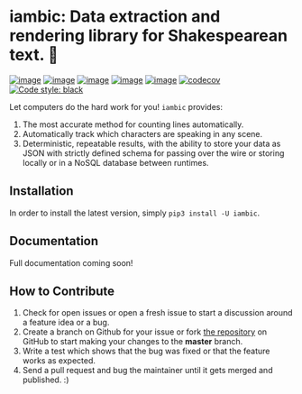 iambic: Data extraction and rendering library for Shakespearean text. :scroll: 
==============================================================================
[![image](https://img.shields.io/pypi/v/iambic.svg)](https://pypi.org/project/iambic/)
[![image](https://img.shields.io/pypi/l/iambic.svg)](https://pypi.org/project/iambic/)
[![image](https://img.shields.io/pypi/pyversions/iambic.svg)](https://pypi.org/project/iambic/)
[![image](https://img.shields.io/github/languages/code-size/seandstewart/iambic.svg?style=flat)](https://github.com/seandstewart/iambic)
[![image](https://img.shields.io/travis/seandstewart/iambic.svg)](https://travis-ci.org/seandstewart/iambic)
[![codecov](https://codecov.io/gh/seandstewart/iambic/branch/master/graph/badge.svg)](https://codecov.io/gh/seandstewart/iambic)
[![Code style: black](https://img.shields.io/badge/code%20style-black-000000.svg)](https://github.com/ambv/black)

Let computers do the hard work for you! `iambic` provides:
1. The most accurate method for counting lines automatically.
2. Automatically track which characters are speaking in any scene.
3. Deterministic, repeatable results, with the ability to store your
   data as JSON with strictly defined schema for passing over the wire
   or storing locally or in a NoSQL database between runtimes.


## Installation

In order to install the latest version, simply `pip3 install -U iambic`.


## Documentation

Full documentation coming soon!


## How to Contribute
1.  Check for open issues or open a fresh issue to start a discussion
    around a feature idea or a bug. 
2.  Create a branch on Github for your issue or fork
    [the repository](https://github.com/seandstewart/que) on GitHub to
    start making your changes to the **master** branch.
3.  Write a test which shows that the bug was fixed or that the feature
    works as expected.
4.  Send a pull request and bug the maintainer until it gets merged and
    published. :)
